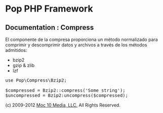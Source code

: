 Pop PHP Framework
=================

Documentation : Compress
------------------------

El componente de la compresa proporciona un método normalizado para comprimir y descomprimir datos y archivos a través de los métodos admitidos:

* bzip2
* gzip &amp; zlib
* lzf

<pre>
use Pop\Compress\Bzip2;

$compressed = Bzip2::compress('Some string');
$uncompressed = Bzip2:uncompress($compressed);
</pre>

(c) 2009-2012 [Moc 10 Media, LLC.](http://www.moc10media.com) All Rights Reserved.
